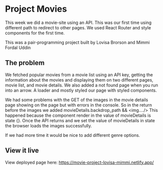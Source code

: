 # Project Movies

This week we did a movie-site using an API. This was our first time using different path
to redirect to other pages. We used React Router and style components for the first time.

This was a pair-programming project built by Lovisa Brorson and Mimmi Fordal Uddin

## The problem

We fetched popular movies from a movie list using an API key, getting the information about
the movies and displaying them on two different pages, movie list, and movie details.
We also added a not found page when you run into an arrow.
A loader and mostly styled our page with styled components.

We had some problems with the GET of the images in the movie details page showing on the page but
with errors in the console. So in the return before the images we added
movieDetails.backdrop_path && <img..../>
This happened because the component render in the value of movieDetails is state {}.
Once the API returns and we set the value of movieDetails in state the browser loads the images successfully.

If we had more time it would be nice to add different genre options.

## View it live

View deployed page here: https://movie-project-lovisa-mimmi.netlify.app/
